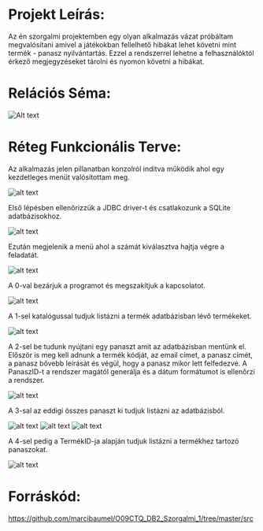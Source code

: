# Projekt Leírás:

Az én szorgalmi projektemben egy olyan alkalmazás vázat próbáltam megvalósítani amivel a játékokban fellelhető hibákat lehet követni mint termék - panasz nyilvántartás. Ezzel a rendszerrel lehetne a felhasználóktól érkező megjegyzéseket tárolni és nyomon követni a hibákat. 

# Relációs Séma:

![Alt text](img/dis.PNG?raw=true "dis")

# Réteg Funkcionális Terve:

Az alkalmazás jelen pillanatban konzolról indítva működik ahol egy kezdetleges menüt valósítottam meg. 

![alt text](img/menu.PNG "menu")

Első lépésben ellenőrizzük a JDBC driver-t és csatlakozunk a SQLite adatbázisokhoz.

![alt text](img/connect.PNG)

Ezután megjelenik a  menü ahol a számát kiválasztva hajtja végre a feladatát. 

![alt text](img/menu.PNG)

A 0-val bezárjuk a programot és megszakítjuk a kapcsolatot.

![alt text](img/dis.PNG)

A 1-sel katalógussal tudjuk listázni a termék adatbázisban lévő termékeket.

![alt text](img/termekLista.PNG)

A 2-sel be tudunk nyújtani egy panaszt amit az adatbázisban mentünk el. Először is meg kell adnunk a termék kódját, az email címet, a panasz címét, a panasz bővebb leírását és végül, hogy a panasz mikor lett felfedezve. A PanaszID-t a rendszer magától generálja és a dátum formátumot is ellenőrzi a rendszer. 

![alt text](img/panasz.PNG)

A 3-sal az eddigi összes panaszt ki tudjuk listázni az adatbázisból. 

![alt text](img/pl1.PNG)
![alt text](img/pl2.PNG)
![alt text](img/pl3.PNG)

A 4-sel pedig a TermékID-ja alapján tudjuk listázni a termékhez tartozó panaszokat. 

![alt text](img/pl44.PNG)

# Forráskód:
https://github.com/marcibaumel/O09CTQ_DB2_Szorgalmi_1/tree/master/src

